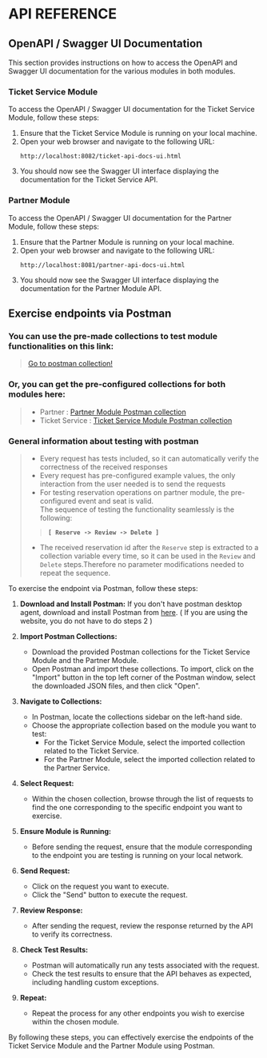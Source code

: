# API REFERENCE

## OpenAPI / Swagger UI Documentation

This section provides instructions on how to access the OpenAPI and Swagger UI documentation for the various modules in both modules.

### Ticket Service Module

To access the OpenAPI / Swagger UI documentation for the Ticket Service Module, follow these steps:

1. Ensure that the Ticket Service Module is running on your local machine.
2. Open your web browser and navigate to the following URL:
   ```
   http://localhost:8082/ticket-api-docs-ui.html
   ```
3. You should now see the Swagger UI interface displaying the documentation for the Ticket Service API.

### Partner Module

To access the OpenAPI / Swagger UI documentation for the Partner Module, follow these steps:

1. Ensure that the Partner Module is running on your local machine.
2. Open your web browser and navigate to the following URL:
   ```
   http://localhost:8081/partner-api-docs-ui.html
   ```
3. You should now see the Swagger UI interface displaying the documentation for the Partner Module API.


## Exercise endpoints via Postman
### You can use the pre-made collections to test module functionalities on this link:
> [Go to postman collection!](https://www.postman.com/erikeei/workspace/otp-ticket-service/folder/33255309-fdc9264a-a770-4ab6-8085-d7dcdb72efbd)

### Or, you can get the pre-configured collections for both modules here:
> - Partner : [Partner Module Postman collection](postmanCollections%2FPartner%20Module.postman_collection.json)<br>
> - Ticket Service : [Ticket Service Module Postman collection](postmanCollections%2FTicket%20Service%20Module.postman_collection.json)

### General information about testing with postman
> - Every request has tests included, so it can automatically verify the correctness of the received responses
> - Every request has pre-configured example values, the only interaction from the user needed is to send the requests
> - For testing reservation operations on partner module, the pre-configured event and seat is valid.<br> The sequence of testing the functionality seamlessly is the following: 
> > **`[ Reserve -> Review -> Delete ]`** <br>
> - The received reservation id after the `Reserve` step is extracted to a collection variable every time, so it can be used in the `Review` and `Delete` steps.Therefore no parameter modifications needed to repeat the sequence.

To exercise the endpoint via Postman, follow these steps:

1. **Download and Install Postman:** If you don't have postman desktop agent, download and install Postman from [here](https://www.postman.com/downloads/).
   ( If you are using the website, you do not have to do steps 2 )
2. **Import Postman Collections:**
   - Download the provided Postman collections for the Ticket Service Module and the Partner Module.
   - Open Postman and import these collections. To import, click on the "Import" button in the top left corner of the Postman window, select the downloaded JSON files, and then click "Open".

3. **Navigate to Collections:**
   - In Postman, locate the collections sidebar on the left-hand side.
   - Choose the appropriate collection based on the module you want to test:
      - For the Ticket Service Module, select the imported collection related to the Ticket Service.
      - For the Partner Module, select the imported collection related to the Partner Service.

4. **Select Request:**
   - Within the chosen collection, browse through the list of requests to find the one corresponding to the specific endpoint you want to exercise.

5. **Ensure Module is Running:**
   - Before sending the request, ensure that the module corresponding to the endpoint you are testing is running on your local network.

6. **Send Request:**
   - Click on the request you want to execute.
   - Click the "Send" button to execute the request.

7. **Review Response:**
   - After sending the request, review the response returned by the API to verify its correctness.

8. **Check Test Results:**
   - Postman will automatically run any tests associated with the request.
   - Check the test results to ensure that the API behaves as expected, including handling custom exceptions.

9. **Repeat:**
   - Repeat the process for any other endpoints you wish to exercise within the chosen module.

By following these steps, you can effectively exercise the endpoints of the Ticket Service Module and the Partner Module using Postman.

